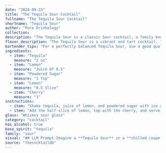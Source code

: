 ```yaml
---
date: "2024-09-23"
title: "The Tequila Sour Cocktail"
fullname: "The Tequila Sour Cocktail"
shortname: "Tequila Sour"
author: "Pure Drinkology"
collection:
description: "The Tequila Sour is a classic Sour cocktail, a family known for its tangy, citrusy base. While its exact origin is murky, it likely emerged in the early 20th century, as tequila gained popularity in the U.S., adapting the classic Whiskey Sour recipe. "
flavor_description: "The Tequila Sour is a vibrant and tart cocktail. The tequila's agave notes mingle with the bright acidity of lemon, creating a refreshing balance.  The powdered sugar adds a touch of sweetness that complements the tartness, while the cherry adds a subtle fruity note. The overall taste profile is zesty, slightly sweet, and invigorating, with a lingering tequila finish. "
bartender_tips: "For a perfectly balanced Tequila Sour, use a good quality reposado tequila.  Shake vigorously with fresh lemon juice and powdered sugar to ensure proper dilution and a frothy top.  Don't over-shake, or you'll have a watery drink.  For a more complex flavor, add a splash of agave nectar.  Finally, garnish with a lemon twist and a maraschino cherry. "
ingredients:
  - item: "Tequila"
    measure: "2 oz"
  - item: "Lemon"
    measure: "Juice Of 0.5"
  - item: "Powdered Sugar"
    measure: "1 Tsp"
  - item: "Lemon"
    measure: "0.5 Slice"
  - item: "Cherry"
    measure: "1"
instructions:
  - item: "Shake tequila, juice of lemon, and powdered sugar with ice and strain into a whiskey sour glass."
  - item: "Add the half-slice of lemon, top with the cherry, and serve."
glass: "Whiskey sour glass"
category: "cocktail"
has_alcohol: true
base_spirit: "tequila"
family: "sour"
visual: "## LLM Prompt:Imagine a **Tequila Sour** in a **chilled coupe glass**.  Describe the **color** of the cocktail, taking into account the **transparency of the tequila**, the **light yellow hue of the lemon juice**, and the **subtle white haze from the powdered sugar**.  Mention any **visible layers** or **gradients** in the drink, and describe the **texture** of the foam created by shaking the cocktail.  Finally, describe the **appearance** of the **cherry** resting on the rim of the glass.  **For example:**The Tequila Sour is a beautiful **pale yellow** cocktail, almost **translucent** with a subtle **white haze** clinging to the edges. A **thin layer of frothy foam** crowns the drink, adding a touch of **creaminess** to its appearance.  A **bright red cherry** rests elegantly on the rim of the glass, adding a splash of color and a touch of **sweetness** to the visual appeal. "
source: "thecocktaildb"
---
```


